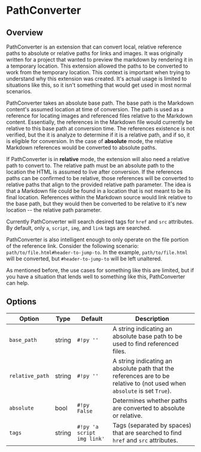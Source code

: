 # PathConverter

## Overview

PathConverter is an extension that can convert local, relative reference paths to absolute or relative paths for links and images. It was originally written for a project that wanted to preview the markdown by rendering it in a temporary location. This extension allowed the paths to be converted to work from the temporary location. This context is important when trying to understand why this extension was created. It's actual usage is limited to situations like this, so it isn't something that would get used in most normal scenarios.

PathConverter takes an absolute base path. The base path is the Markdown content's assumed location at time of conversion.  The path is used as a reference for locating images and referenced files relative to the Markdown content.  Essentially, the references in the Markdown file would currently be relative to this base path at conversion time. The references existence is not verified, but the it is analyze to determine if it is a relative path, and if so, it is eligible for conversion. In the case of **absolute** mode, the relative Markdown references would be converted to absolute paths.

If PathConverter is in **relative** mode, the extension will also need a relative path to convert to.  The relative path must be an absolute path to the location the HTML is assumed to live after conversion.  If the references paths can be confirmed to be relative, those references will be converted to relative paths that align to the provided relative path parameter. The idea is that a Markdown file could be found in a location that is not meant to be its final location. References within the Markdown source would link relative to the base path, but they would then be converted to be relative to it's new location -- the relative path parameter.

Currently PathConverter will search desired tags for `href` and `src` attributes. By default, only `a`, `script`, `img`, and `link` tags are searched.

PathConverter is also intelligent enough to only operate on the file portion of the reference link.  Consider the following scenario:  `path/to/file.html#header-to-jump-to`.  In the example, `path/to/file.html` will be converted, but `#header-to-jump-to` will be left unaltered.

As mentioned before, the use cases for something like this are limited, but if you have a situation that lends well to something like this, PathConverter can help.

## Options

Option          | Type   | Default                    | Description
--------------- | ------ | -------------------------- |------------
`base_path`     | string | `#!py ''`                  | A string indicating an absolute base path to be used to find referenced files.
`relative_path` | string | `#!py ''`                  | A string indicating an absolute path that the references are to be relative to (not used when `absolute` is set `True`).
`absolute`      | bool   | `#!py False`               | Determines whether paths are converted to absolute or relative.
`tags`          | string | `#!py 'a script img link'` | Tags (separated by spaces) that are searched to find `href` and `src` attributes.

